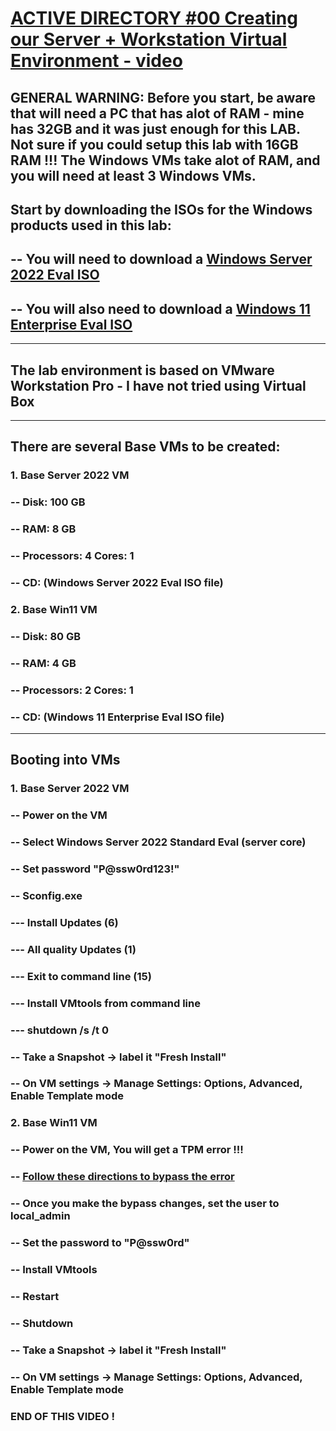 # [ACTIVE DIRECTORY #00 Creating our Server + Workstation Virtual Environment - video](https://www.youtube.com/watch?v=pKtDQtsubio)
## GENERAL WARNING: Before you start, be aware that will need a PC that has alot of RAM - mine has 32GB and it was just enough for this LAB. Not sure if you could setup this lab with 16GB RAM !!! The Windows VMs take alot of RAM, and you will need at least 3 Windows VMs.
## Start by downloading the ISOs for the Windows products used in this lab:
## -- You will need to download a [Windows Server 2022 Eval ISO](https://www.microsoft.com/en-us/evalcenter/evaluate-windows-server-2022)
## -- You will also need to download a [Windows 11 Enterprise Eval ISO](https://www.microsoft.com/en-us/evalcenter/evaluate-windows-11-enterprise)
---
## The lab environment is based on VMware Workstation Pro - I have not tried using Virtual Box
---
## There are several Base VMs to be created:
### 1. Base Server 2022 VM
### -- Disk: 100 GB
### -- RAM: 8 GB
### -- Processors: 4 Cores: 1
### -- CD: (Windows Server 2022 Eval ISO file)

### 2. Base Win11 VM
### -- Disk: 80 GB
### -- RAM: 4 GB
### -- Processors: 2 Cores: 1
### -- CD: (Windows 11 Enterprise Eval ISO file)
---
## Booting into VMs
### 1. Base Server 2022 VM
### -- Power on the VM
### -- Select Windows Server 2022 Standard Eval (server core)
### -- Set password "P@ssw0rd123!"
### -- Sconfig.exe
### --- Install Updates (6)
### --- All quality Updates (1)
### --- Exit to command line (15)
### --- Install VMtools from command line
### --- shutdown /s /t 0
### -- Take a Snapshot -> label it "Fresh Install"
### -- On VM settings -> Manage Settings: Options, Advanced, Enable Template mode

### 2. Base Win11 VM
### -- Power on the VM, You will get a TPM error !!!
### -- [Follow these directions to bypass the error](https://winbuzzer.com/2021/10/07/how-to-install-windows-11-without-tpm-2-xcxwbt/)
### -- Once you make the bypass changes, set the user to local_admin
### -- Set the password to "P@ssw0rd"
### -- Install VMtools
### -- Restart
### -- Shutdown
### -- Take a Snapshot -> label it "Fresh Install"
### -- On VM settings -> Manage Settings: Options, Advanced, Enable Template mode

### END OF THIS VIDEO !